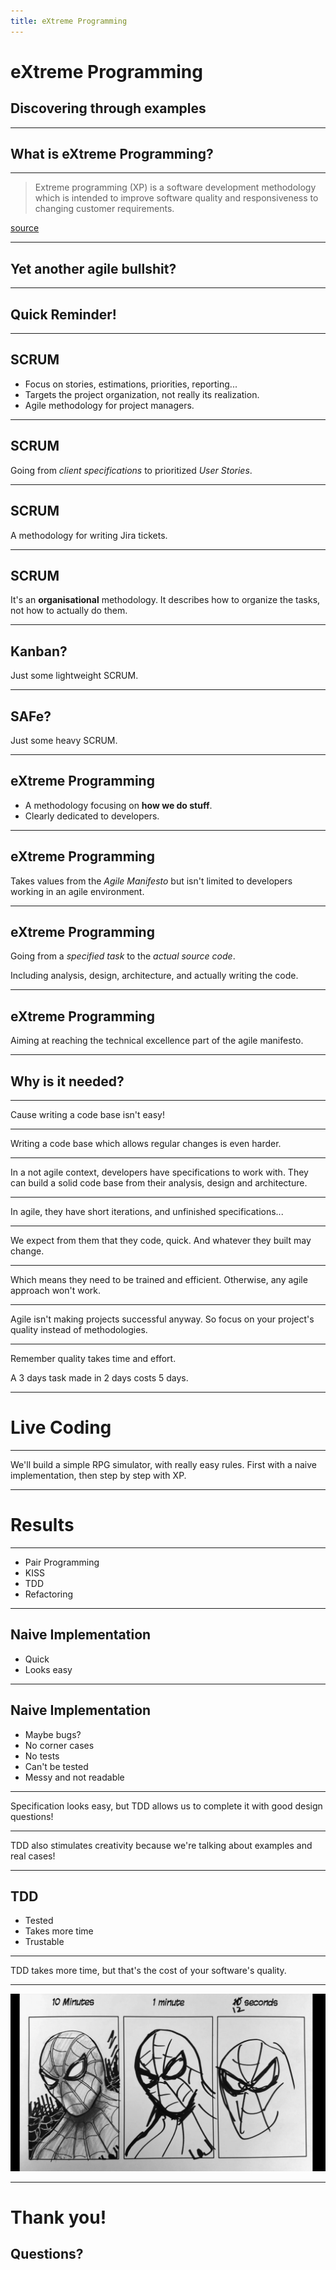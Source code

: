 ```yaml
---
title: eXtreme Programming
---
```


# eXtreme Programming

## Discovering through examples

---

## What is eXtreme Programming?

----

> Extreme programming (XP) is a software development methodology which is intended to improve software quality and responsiveness to changing customer requirements.

[source](https://en.wikipedia.org/wiki/Extreme_programming)

----

## Yet another agile bullshit?

---

## Quick Reminder!

----

## SCRUM

- Focus on stories, estimations, priorities, reporting...
- Targets the project organization, not really its realization.
- Agile methodology for project managers.

----

## SCRUM

Going from *client specifications* to prioritized *User Stories*.

----

## SCRUM

A methodology for writing Jira tickets.

----

## SCRUM

It's an **organisational** methodology. It describes how to organize the tasks, not how to actually do them.

----

## Kanban?

Just some lightweight SCRUM.

----

## SAFe?

Just some heavy SCRUM.

----

## eXtreme Programming

- A methodology focusing on **how we do stuff**.
- Clearly dedicated to developers.

----

## eXtreme Programming

Takes values from the *Agile Manifesto* but isn't limited to developers working in an agile environment. 

----

## eXtreme Programming

Going from a *specified task* to the *actual source code*.

Including analysis, design, architecture, and actually writing the code.

----

## eXtreme Programming

Aiming at reaching the technical excellence part of the agile manifesto.

---

## Why is it needed?

----

Cause writing a code base isn't easy!

----

Writing a code base which allows regular changes is even harder.

----

In a not agile context, developers have specifications to work with. They can build a solid code base from their analysis, design and architecture.

----

In agile, they have short iterations, and unfinished specifications...

----

We expect from them that they code, quick. And whatever they built may change.

----

Which means they need to be trained and efficient. Otherwise, any agile approach won't work.

----

Agile isn't making projects successful anyway. So focus on your project's quality instead of methodologies.

----

Remember quality takes time and effort.

A 3 days task made in 2 days costs 5 days.

---

# Live Coding

----

We'll build a simple RPG simulator, with really easy rules. First with a naive implementation, then step by step with XP.

---

# Results

----

- Pair Programming
- KISS
- TDD
- Refactoring

----

## Naive Implementation

- Quick
- Looks easy

----

## Naive Implementation

- Maybe bugs?
- No corner cases
- No tests
- Can't be tested
- Messy and not readable

----

Specification looks easy, but TDD allows us to complete it with good design questions!

----

TDD also stimulates creativity because we're talking about examples and real cases!

----

## TDD

- Tested
- Takes more time
- Trustable

----

TDD takes more time, but that's the cost of your software's quality.

----

![](img/drawing.jpg)

---

# Thank you!

## Questions?